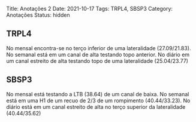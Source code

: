 Title: Anotações 2
Date: 2021-10-17
Tags: TRPL4, SBSP3
Category: Anotações
Status: hidden



## TRPL4

No mensal encontra-se no terço inferior de uma lateralidade (27.09/21.83).
No semanal está em um canal de alta testando topo anterior.
No diário em um canal estreito de alta testando topo de uma lateralidade (25.04/23.77)

## SBSP3

No mensal está testando a LTB (38.64) de um canal de baixa.
No semanal está em uma H1 de um recuo de 2/3 de um rompimento (40.44/33.23).
No diário está em um canal estreito de alta no terço superior da lateralidade (40.44/35.62)

